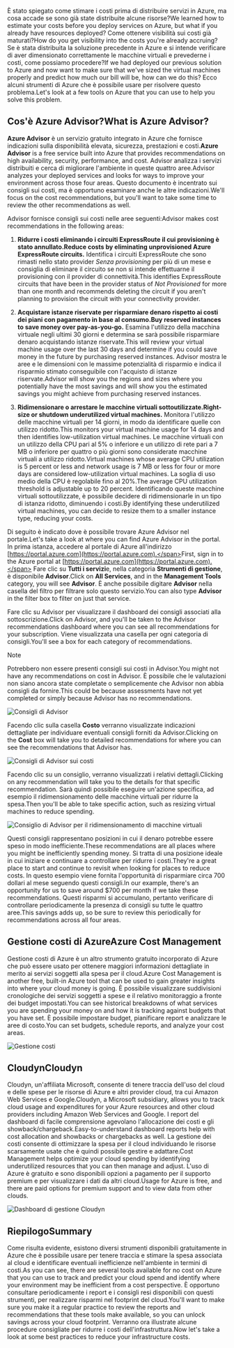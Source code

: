 <span data-ttu-id="055b8-101">È stato spiegato come stimare i costi prima di distribuire servizi in Azure, ma cosa accade se sono già state distribuite alcune risorse?</span><span class="sxs-lookup"><span data-stu-id="055b8-101">We learned how to estimate your costs before you deploy services on Azure, but what if you already have resources deployed?</span></span> <span data-ttu-id="055b8-102">Come ottenere visibilità sui costi già maturati?</span><span class="sxs-lookup"><span data-stu-id="055b8-102">How do you get visibility into the costs you're already accruing?</span></span> <span data-ttu-id="055b8-103">Se è stata distribuita la soluzione precedente in Azure e si intende verificare di aver dimensionato correttamente le macchine virtuali e prevederne i costi, come possiamo procedere?</span><span class="sxs-lookup"><span data-stu-id="055b8-103">If we had deployed our previous solution to Azure and now want to make sure that we've sized the virtual machines properly and predict how much our bill will be, how can we do this?</span></span> <span data-ttu-id="055b8-104">Ecco alcuni strumenti di Azure che è possibile usare per risolvere questo problema.</span><span class="sxs-lookup"><span data-stu-id="055b8-104">Let's look at a few tools on Azure that you can use to help you solve this problem.</span></span>

## <a name="what-is-azure-advisor"></a><span data-ttu-id="055b8-105">Cos'è Azure Advisor?</span><span class="sxs-lookup"><span data-stu-id="055b8-105">What is Azure Advisor?</span></span> 

<span data-ttu-id="055b8-106">**Azure Advisor** è un servizio gratuito integrato in Azure che fornisce indicazioni sulla disponibilità elevata, sicurezza, prestazioni e costi.</span><span class="sxs-lookup"><span data-stu-id="055b8-106">**Azure Advisor** is a free service built into Azure that provides recommendations on high availability, security, performance, and cost.</span></span> <span data-ttu-id="055b8-107">Advisor analizza i servizi distribuiti e cerca di migliorare l'ambiente in queste quattro aree.</span><span class="sxs-lookup"><span data-stu-id="055b8-107">Advisor analyzes your deployed services and looks for ways to improve your environment across those four areas.</span></span> <span data-ttu-id="055b8-108">Questo documento è incentrato sui consigli sui costi, ma è opportuno esaminare anche le altre indicazioni.</span><span class="sxs-lookup"><span data-stu-id="055b8-108">We'll focus on the cost recommendations, but you'll want to take some time to review the other recommendations as well.</span></span>

<span data-ttu-id="055b8-109">Advisor fornisce consigli sui costi nelle aree seguenti:</span><span class="sxs-lookup"><span data-stu-id="055b8-109">Advisor makes cost recommendations in the following areas:</span></span> 

1. <span data-ttu-id="055b8-110">**Ridurre i costi eliminando i circuiti ExpressRoute il cui provisioning è stato annullato.**</span><span class="sxs-lookup"><span data-stu-id="055b8-110">**Reduce costs by eliminating unprovisioned Azure ExpressRoute circuits.**</span></span> 
    <span data-ttu-id="055b8-111">Identifica i circuiti ExpressRoute che sono rimasti nello stato provider *Senza provisioning* per più di un mese e consiglia di eliminare il circuito se non si intende effettuarne il provisioning con il provider di connettività.</span><span class="sxs-lookup"><span data-stu-id="055b8-111">This identifies ExpressRoute circuits that have been in the provider status of *Not Provisioned* for more than one month and recommends deleting the circuit if you aren't planning to provision the circuit with your connectivity provider.</span></span>

2. <span data-ttu-id="055b8-112">**Acquistare istanze riservate per risparmiare denaro rispetto ai costi dei piani con pagamento in base al consumo.**</span><span class="sxs-lookup"><span data-stu-id="055b8-112">**Buy reserved instances to save money over pay-as-you-go.**</span></span> 
    <span data-ttu-id="055b8-113">Esamina l'utilizzo della macchina virtuale negli ultimi 30 giorni e determina se sarà possibile risparmiare denaro acquistando istanze riservate.</span><span class="sxs-lookup"><span data-stu-id="055b8-113">This will review your virtual machine usage over the last 30 days and determine if you could save money in the future by purchasing reserved instances.</span></span> <span data-ttu-id="055b8-114">Advisor mostra le aree e le dimensioni con le massime potenzialità di risparmio e indica il risparmio stimato conseguibile con l'acquisto di istanze riservate.</span><span class="sxs-lookup"><span data-stu-id="055b8-114">Advisor will show you the regions and sizes where you potentially have the most savings and will show you the estimated savings you might achieve from purchasing reserved instances.</span></span>
    
3. <span data-ttu-id="055b8-115">**Ridimensionare o arrestare le macchine virtuali sottoutilizzate.**</span><span class="sxs-lookup"><span data-stu-id="055b8-115">**Right-size or shutdown underutilized virtual machines.**</span></span> 
    <span data-ttu-id="055b8-116">Monitora l'utilizzo delle macchine virtuali per 14 giorni, in modo da identificare quelle con utilizzo ridotto.</span><span class="sxs-lookup"><span data-stu-id="055b8-116">This monitors your virtual machine usage for 14 days and then identifies low-utilization virtual machines.</span></span> <span data-ttu-id="055b8-117">Le macchine virtuali con un utilizzo della CPU pari al 5% o inferiore e un utilizzo di rete pari a 7 MB o inferiore per quattro o più giorni sono considerate macchine virtuali a utilizzo ridotto.</span><span class="sxs-lookup"><span data-stu-id="055b8-117">Virtual machines whose average CPU utilization is 5 percent or less and network usage is 7 MB or less for four or more days are considered low-utilization virtual machines.</span></span> <span data-ttu-id="055b8-118">La soglia di uso medio della CPU è regolabile fino al 20%.</span><span class="sxs-lookup"><span data-stu-id="055b8-118">The average CPU utilization threshold is adjustable up to 20 percent.</span></span> <span data-ttu-id="055b8-119">Identificando queste macchine virtuali sottoutilizzate, è possibile decidere di ridimensionarle in un tipo di istanza ridotto, diminuendo i costi.</span><span class="sxs-lookup"><span data-stu-id="055b8-119">By identifying these underutilized virtual machines, you can decide to resize them to a smaller instance type, reducing your costs.</span></span>

<span data-ttu-id="055b8-120">Di seguito è indicato dove è possibile trovare Azure Advisor nel portale.</span><span class="sxs-lookup"><span data-stu-id="055b8-120">Let's take a look at where you can find Azure Advisor in the portal.</span></span> <span data-ttu-id="055b8-121">In prima istanza, accedere al portale di Azure all'indirizzo [https://portal.azure.com](https://portal.azure.com).</span><span class="sxs-lookup"><span data-stu-id="055b8-121">First, sign in to the Azure portal at [https://portal.azure.com](https://portal.azure.com).</span></span> <span data-ttu-id="055b8-122">Fare clic su **Tutti i servizi**e, nella categoria **Strumenti di gestione**, è disponibile **Advisor**.</span><span class="sxs-lookup"><span data-stu-id="055b8-122">Click on **All Services**, and in the **Management Tools** category, you will see **Advisor**.</span></span> <span data-ttu-id="055b8-123">È anche possibile digitare **Advisor** nella casella del filtro per filtrare solo questo servizio.</span><span class="sxs-lookup"><span data-stu-id="055b8-123">You can also type **Advisor** in the filter box to filter on just that service.</span></span> 

<span data-ttu-id="055b8-124">Fare clic su Advisor per visualizzare il dashboard dei consigli associati alla sottoscrizione.</span><span class="sxs-lookup"><span data-stu-id="055b8-124">Click on Advisor, and you'll be taken to the Advisor recommendations dashboard where you can see all recommendations for your subscription.</span></span> <span data-ttu-id="055b8-125">Viene visualizzata una casella per ogni categoria di consigli.</span><span class="sxs-lookup"><span data-stu-id="055b8-125">You'll see a box for each category of recommendations.</span></span> 

> [!NOTE]
> <span data-ttu-id="055b8-126">Potrebbero non essere presenti consigli sui costi in Advisor.</span><span class="sxs-lookup"><span data-stu-id="055b8-126">You might not have any recommendations on cost in Advisor.</span></span> <span data-ttu-id="055b8-127">È possibile che le valutazioni non siano ancora state completate o semplicemente che Advisor non abbia consigli da fornire.</span><span class="sxs-lookup"><span data-stu-id="055b8-127">This could be because assessments have not yet completed or simply because Advisor has no recommendations.</span></span>

![Consigli di Advisor](../images/advisor-recommendations.png)

<span data-ttu-id="055b8-129">Facendo clic sulla casella **Costo** verranno visualizzate indicazioni dettagliate per individuare eventuali consigli forniti da Advisor.</span><span class="sxs-lookup"><span data-stu-id="055b8-129">Clicking on the **Cost** box will take you to detailed recommendations for where you can see the recommendations that Advisor has.</span></span>

![Consigli di Advisor sui costi](../images/advisor-cost-recommendations.png)

<span data-ttu-id="055b8-131">Facendo clic su un consiglio, verranno visualizzati i relativi dettagli.</span><span class="sxs-lookup"><span data-stu-id="055b8-131">Clicking on any recommendation will take you to the details for that specific recommendation.</span></span> <span data-ttu-id="055b8-132">Sarà quindi possibile eseguire un'azione specifica, ad esempio il ridimensionamento delle macchine virtuali per ridurre la spesa.</span><span class="sxs-lookup"><span data-stu-id="055b8-132">Then you'll be able to take specific action, such as resizing virtual machines to reduce spending.</span></span>

![Consiglio di Advisor per il ridimensionamento di macchine virtuali](../images/advisor-resize-vm.png)

<span data-ttu-id="055b8-134">Questi consigli rappresentano posizioni in cui il denaro potrebbe essere speso in modo inefficiente.</span><span class="sxs-lookup"><span data-stu-id="055b8-134">These recommendations are all places where you might be inefficiently spending money.</span></span> <span data-ttu-id="055b8-135">Si tratta di una posizione ideale in cui iniziare e continuare a controllare per ridurre i costi.</span><span class="sxs-lookup"><span data-stu-id="055b8-135">They're a great place to start and continue to revisit when looking for places to reduce costs.</span></span> <span data-ttu-id="055b8-136">In questo esempio viene fornita l'opportunità di risparmiare circa 700 dollari al mese seguendo questi consigli.</span><span class="sxs-lookup"><span data-stu-id="055b8-136">In our example, there's an opportunity for us to save around $700 per month if we take these recommendations.</span></span> <span data-ttu-id="055b8-137">Questi risparmi si accumulano, pertanto verificare di controllare periodicamente la presenza di consigli su tutte le quattro aree.</span><span class="sxs-lookup"><span data-stu-id="055b8-137">This savings adds up, so be sure to review this periodically for recommendations across all four areas.</span></span>

## <a name="azure-cost-management"></a><span data-ttu-id="055b8-138">Gestione costi di Azure</span><span class="sxs-lookup"><span data-stu-id="055b8-138">Azure Cost Management</span></span>

<span data-ttu-id="055b8-139">Gestione costi di Azure è un altro strumento gratuito incorporato di Azure che può essere usato per ottenere maggiori informazioni dettagliate in merito ai servizi soggetti alla spesa per il cloud.</span><span class="sxs-lookup"><span data-stu-id="055b8-139">Azure Cost Management is another free, built-in Azure tool that can be used to gain greater insights into where your cloud money is going.</span></span> <span data-ttu-id="055b8-140">È possibile visualizzare suddivisioni cronologiche dei servizi soggetti a spese e il relativo monitoraggio a fronte dei budget impostati.</span><span class="sxs-lookup"><span data-stu-id="055b8-140">You can see historical breakdowns of what services you are spending your money on and how it is tracking against budgets that you have set.</span></span> <span data-ttu-id="055b8-141">È possibile impostare budget, pianificare report e analizzare le aree di costo.</span><span class="sxs-lookup"><span data-stu-id="055b8-141">You can set budgets, schedule reports, and analyze your cost areas.</span></span>

![Gestione costi](../images/cost-management.png)

## <a name="cloudyn"></a><span data-ttu-id="055b8-143">Cloudyn</span><span class="sxs-lookup"><span data-stu-id="055b8-143">Cloudyn</span></span> 

<span data-ttu-id="055b8-144">Cloudyn, un'affiliata Microsoft, consente di tenere traccia dell'uso del cloud e delle spese per le risorse di Azure e altri provider cloud, tra cui Amazon Web Services e Google.</span><span class="sxs-lookup"><span data-stu-id="055b8-144">Cloudyn, a Microsoft subsidiary, allows you to track cloud usage and expenditures for your Azure resources and other cloud providers including Amazon Web Services and Google.</span></span> <span data-ttu-id="055b8-145">I report del dashboard di facile comprensione agevolano l'allocazione dei costi e gli showback/chargeback.</span><span class="sxs-lookup"><span data-stu-id="055b8-145">Easy-to-understand dashboard reports help with cost allocation and showbacks or chargebacks as well.</span></span> <span data-ttu-id="055b8-146">La gestione dei costi consente di ottimizzare la spesa per il cloud individuando le risorse scarsamente usate che è quindi possibile gestire e adattare.</span><span class="sxs-lookup"><span data-stu-id="055b8-146">Cost Management helps optimize your cloud spending by identifying underutilized resources that you can then manage and adjust.</span></span> <span data-ttu-id="055b8-147">L'uso di Azure è gratuito e sono disponibili opzioni a pagamento per il supporto premium e per visualizzare i dati da altri cloud.</span><span class="sxs-lookup"><span data-stu-id="055b8-147">Usage for Azure is free, and there are paid options for premium support and to view data from other clouds.</span></span> 

![Dashboard di gestione Cloudyn](../images/cloudyn-mgt-dash.png)

## <a name="summary"></a><span data-ttu-id="055b8-149">Riepilogo</span><span class="sxs-lookup"><span data-stu-id="055b8-149">Summary</span></span>

<span data-ttu-id="055b8-150">Come risulta evidente, esistono diversi strumenti disponibili gratuitamente in Azure che è possibile usare per tenere traccia e stimare la spesa associata al cloud e identificare eventuali inefficienze nell'ambiente in termini di costi.</span><span class="sxs-lookup"><span data-stu-id="055b8-150">As you can see, there are several tools available for no cost on Azure that you can use to track and predict your cloud spend and identify where your environment may be inefficient from a cost perspective.</span></span> <span data-ttu-id="055b8-151">È opportuno consultare periodicamente i report e i consigli resi disponibili con questi strumenti, per realizzare risparmi nel footprint del cloud.</span><span class="sxs-lookup"><span data-stu-id="055b8-151">You'll want to make sure you make it a regular practice to review the reports and recommendations that these tools make available, so you can unlock savings across your cloud footprint.</span></span> <span data-ttu-id="055b8-152">Verranno ora illustrate alcune procedure consigliate per ridurre i costi dell'infrastruttura.</span><span class="sxs-lookup"><span data-stu-id="055b8-152">Now let's take a look at some best practices to reduce your infrastructure costs.</span></span>
